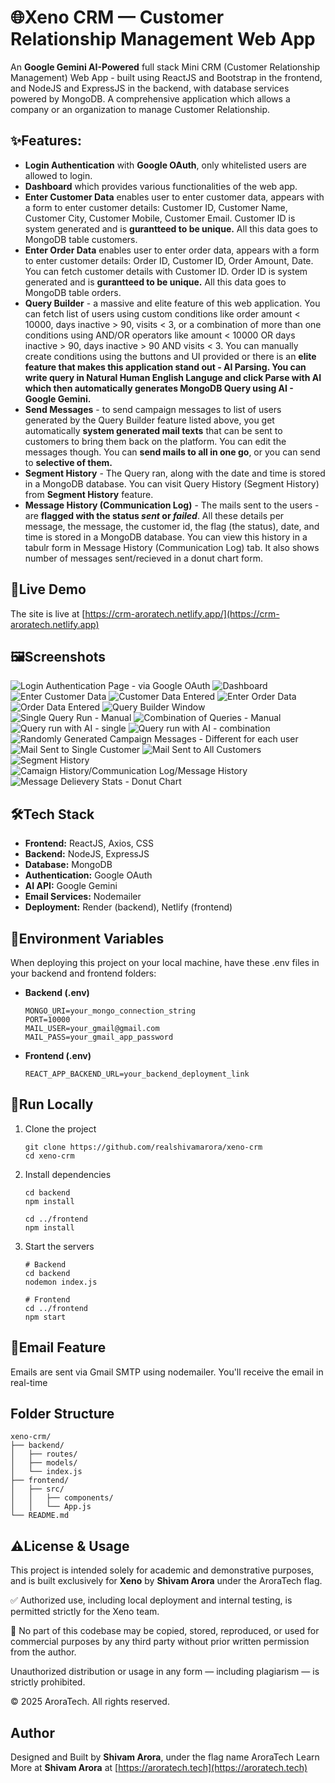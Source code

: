 # 🌐Xeno CRM — Customer Relationship Management Web App
An **Google Gemini AI-Powered** full stack Mini CRM (Customer Relationship Management) Web App - built using ReactJS and Bootstrap in the frontend, and NodeJS and ExpressJS in the backend, with database services powered by MongoDB. A comprehensive application which allows a company or an organization to manage Customer Relationship.

## ✨Features:
- **Login Authentication** with **Google OAuth**, only whitelisted users are allowed to login.
- **Dashboard** which provides various functionalities of the web app.
- **Enter Customer Data** enables user to enter customer data, appears with a form to enter customer details: Customer ID, Customer Name, Customer City, Customer Mobile, Customer Email. Customer ID is system generated and is **gurantteed to be unique.** All this data goes to MongoDB table customers.
- **Enter Order Data** enables user to enter order data, appears with a form to enter customer details: Order ID, Customer ID, Order Amount, Date. You can fetch customer details with Customer ID. Order ID is system generated and is **gurantteed to be unique.** All this data goes to MongoDB table orders.
- **Query Builder** - a massive and elite feature of this web application. You can fetch list of users using custom conditions like order amount < 10000, days inactive > 90, visits < 3, or a combination of more than one conditions using AND/OR operators like amount < 10000 OR days inactive > 90, days inactive > 90 AND visits < 3. You can manually create conditions using the buttons and UI provided or there is an **elite feature that makes this application stand out - AI Parsing. You can write query in Natural Human English Languge and click Parse with AI which then automatically generates MongoDB Query using AI - Google Gemini.**
- **Send Messages** - to send campaign messages to list of users generated by the Query Builder feature listed above, you get automatically **system generated mail texts** that can be sent to customers to bring them back on the platform. You can edit the messages though. You can **send mails to all in one go**, or you can send to **selective of them.**
- **Segment History** - The Query ran, along with the date and time is stored in a MongoDB database. You can visit Query History (Segment History) from **Segment History** feature.
- **Message History (Communication Log)** - The mails sent to the users - are **flagged with the status *sent* or *failed***. All these details per message, the message, the customer id, the flag (the status), date, and time is stored in a MongoDB database. You can view this history in a tabulr form in Message History (Communication Log) tab. It also shows number of messages sent/recieved in a donut chart form.

## 🚀Live Demo
The site is live at [https://crm-aroratech.netlify.app/](https://crm-aroratech.netlify.app)

## 🖼️Screenshots
![Login Authentication Page - via Google OAuth](https://github.com/user-attachments/assets/16d869c0-af28-4526-b1cc-c168fffe13af)
![Dashboard](https://github.com/user-attachments/assets/e19b2569-19ae-4bf2-9bad-f2f336e53697)
![Enter Customer Data](https://github.com/user-attachments/assets/9d5529a3-86e7-4f6c-aa20-47b3889ce2d9)
![Customer Data Entered](https://github.com/user-attachments/assets/53a0dadb-9299-4882-bef4-d37650c7e05f)
![Enter Order Data](https://github.com/user-attachments/assets/ae43406f-661d-4fc9-8721-177cbbe49dd6)
![Order Data Entered](https://github.com/user-attachments/assets/befe8f2d-626d-4970-8a48-5d0823971629)
![Query Builder Window](https://github.com/user-attachments/assets/dbc2096c-4377-4ecb-bb08-3d9a3b108403)
![Single Query Run - Manual](https://github.com/user-attachments/assets/cefa3e2c-7d25-4e4d-af67-9c4dfd6012c6)
![Combination of Queries - Manual](https://github.com/user-attachments/assets/acebcb06-689d-4e68-90d7-694c4ee049b1)
![Query run with AI - single](https://github.com/user-attachments/assets/cf61cc50-595a-4428-a08c-4dd7ce0c6a82)
![Query run with AI - combination](https://github.com/user-attachments/assets/fa065da0-f17c-4b22-9968-41729c71954a)
![Randomly Generated Campaign Messages - Different for each user](https://github.com/user-attachments/assets/a76c19ee-c1dc-413d-ad53-fe3c78ebc055)
![Mail Sent to Single Customer](https://github.com/user-attachments/assets/942ecd93-aad8-44b3-af38-2486c76aff45)
![Mail Sent to All Customers](https://github.com/user-attachments/assets/c94eef43-5620-4705-8961-8fd1a4bebac6)
![Segment History](https://github.com/user-attachments/assets/0ed3e052-ee3a-466a-a073-e4b10ab6971e)
![Camaign History/Communication Log/Message History](https://github.com/user-attachments/assets/dbc03b7e-6993-4cdd-9aaf-90b7b0ab5875)
![Message Delievery Stats - Donut Chart](https://github.com/user-attachments/assets/fb82cf50-4368-4c15-8564-b6c7c13b9c65)


## 🛠Tech Stack
- **Frontend:** ReactJS, Axios, CSS
- **Backend:** NodeJS, ExpressJS
- **Database:** MongoDB
- **Authentication:** Google OAuth
- **AI API:** Google Gemini
- **Email Services:** Nodemailer
- **Deployment:** Render (backend), Netlify (frontend)

## 🔐Environment Variables
When deploying this project on your local machine, have these .env files in your backend and frontend folders:

- **Backend (.env)**
  ```
  MONGO_URI=your_mongo_connection_string
  PORT=10000
  MAIL_USER=your_gmail@gmail.com
  MAIL_PASS=your_gmail_app_password
  ```

- **Frontend (.env)**
  ```
  REACT_APP_BACKEND_URL=your_backend_deployment_link
  ```

## 🧪Run Locally
1. Clone the project
   ```
   git clone https://github.com/realshivamarora/xeno-crm
   cd xeno-crm
   ```

2. Install dependencies
   ```
   cd backend
   npm install

   cd ../frontend
   npm install
   ```

3. Start the servers
   ```
   # Backend
   cd backend
   nodemon index.js

   # Frontend
   cd ../frontend
   npm start
   ```
## 📧Email Feature
Emails are sent via Gmail SMTP using nodemailer. You'll receive the email in real-time

## Folder Structure
```
xeno-crm/
├── backend/
│   ├── routes/
│   ├── models/
│   └── index.js
├── frontend/
│   ├── src/
│   │   ├── components/
│   │   └── App.js
└── README.md
```

## ⚠️License & Usage

This project is intended solely for academic and demonstrative purposes, and is built exclusively for **Xeno** by **Shivam Arora** under the AroraTech flag.

✅ Authorized use, including local deployment and internal testing, is permitted strictly for the Xeno team.

🚫 No part of this codebase may be copied, stored, reproduced, or used for commercial purposes by any third party without prior written permission from the author.

Unauthorized distribution or usage in any form — including plagiarism — is strictly prohibited.

© 2025 AroraTech. All rights reserved.

## Author
Designed and Built by **Shivam Arora**, under the flag name AroraTech
Learn More at **Shivam Arora** at [https://aroratech.tech](https://aroratech.tech)
